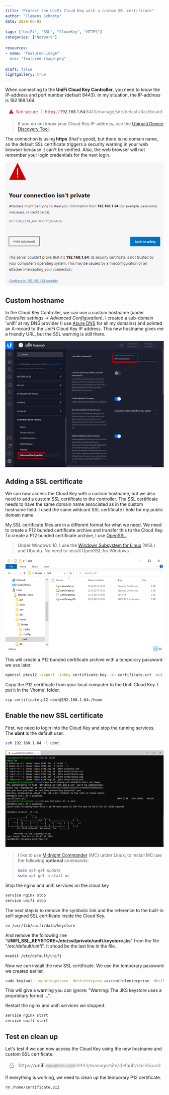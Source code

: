 ```yaml
---
title: "Protect the UniFi Cloud Key with a custom SSL certificate"
author: "Clemens Schotte"
date: 2020-06-03

tags: ["UniFi", "SSL", "CloudKey", "HTTPS"]
categories: ["Network"]

resources:
- name: "featured-image"
  src: "featured-image.png"

draft: false
lightgallery: true
---
```


When connecting to the **UniFi Cloud Key Controller**, you need to know the IP-address and port number (default 8443). In my situation, the IP-address is 192.168.1.64

![not secure cloud key url](not_secure_url.png)

> If you do not know your Cloud Key IP-address, use the [Ubiquiti Device Discovery Tool](https://www.ui.com/download/unifi/).

The connection is using **https** (that's good), but there is no domain name, so the default SSL certificate triggers a security warning in your web browser because it can't be verified. Also, the web browser will not remember your login credentials for the next login.

![your connection is not private warning](your_connection_is_not_private.png)

## Custom hostname

In the Cloud Key Controller, we can use a custom hostname (under *Controller settings -> Advanced Configuration*). I created a sub-domain 'unifi' at my DNS provider (I use [Azure DNS](https://azure.microsoft.com/en-us/services/dns/) for all my domains) and pointed an A-record to the UniFi Cloud Key IP address. This new hostname gives me a friendly URL, but the SSL warning is still there.

![add a new controller hostname](controller_hostname.png)

## Adding a SSL certificate 

We can now access the Cloud Key with a custom hostname, but we also need to add a custom SSL certificate to the controller. The SSL certificate needs to have the same domain name associated as in the custom hostname field. I used the same wildcard SSL certificate I hold for my public domain name.

My SSL certificate files are in a different format for what we need. We need to create a P12 bunded certificate archive and transfer this to the Cloud Key. To create a P12 bunded certificate archive, I use [OpenSSL](https://www.openssl.org/).

> Under Windows 10, I use the [Windows Subsystem for Linux](https://docs.microsoft.com/en-us/windows/wsl/install-win10) (WSL) and Ubuntu. No need to install OpenSSL for Windows.

![certificate files in (linux) windows explorer](linux_in_windows_explorer.png)

This will create a P12 bunded certificate archive with a temporary password we use later.

```bash
openssl pkcs12 -export -inkey certificate.key -in certificate.crt -out certificate.p12 -name ubnt -password pass:temppass
```

Copy the P12 certificate from your local computer to the Unifi Cloud Key. I put it in the '/home' folder.

```bash
scp certificate.p12 ubnt@192.168.1.64:/home
```

## Enable the new SSL certificate

First, we need to login into the Cloud Key and stop the running services. The **ubnt** is the default user.

```bash
ssh 192.168.1.64 -l ubnt
```

![login into the cloudkey](login_into_cloudkey.png)

> I like to use [Midnight Commander](https://midnight-commander.org/) (MC)  under Linux, to install MC use the following **optional** commands:
>
> ```bash
> sudo apt-get update
> sudo apt-get install mc
> ```

Stop the nginx and unifi services on the cloud key

```bash
service nginx stop
service unifi stop
```

The next step is to remove the symbolic link and the reference to the built-in self-signed SSL certificate inside the Cloud Key. 

```bash
rm /usr/lib/unifi/data/keystore
```

And remove the following line "**UNIFI_SSL_KEYSTORE=/etc/ssl/private/unifi.keystore.jks**" from the file "/etc/default/unifi". It shoud be the last line in the file.

```bash
mcedit /etc/default/unifi
```

Now we can install the new SSL certificate. We use the temporary password we created earlier.

```bash
sudo keytool -importkeystore -deststorepass aircontrolenterprise -destkeypass aircontrolenterprise -destkeystore /usr/lib/unifi/data/keystore -srckeystore /home/certificate.p12 -srcstoretype PKCS12 -srcstorepass temppass -alias ubnt -noprompt
```

This will give a warning you can ignore: "Warning: The JKS keystore uses a proprietary format ...".

Restart the nginx and unifi services we stopped.

```bash
service nginx start
service unifi start
```

## Test en clean up

Let's test if we can now access the Cloud Key using the new hostname and custom SSL certificate.

![secure cloud key url](secure_url.png)

If everything is working, we need to clean up the temporary P12 certificate.

```bash
rm /home/certificate.p12
```